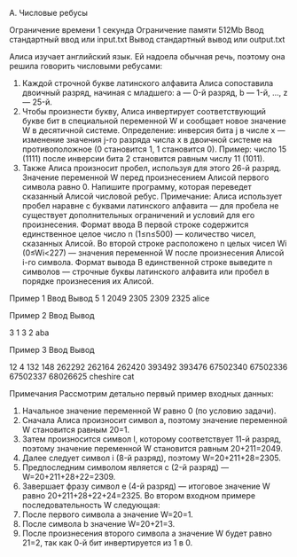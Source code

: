 A. Числовые ребусы

Ограничение времени	1 секунда
Ограничение памяти	512Mb
Ввод	стандартный ввод или input.txt
Вывод	стандартный вывод или output.txt

Алиса изучает английский язык. Ей надоела обычная речь, поэтому она решила говорить числовыми ребусами:
1.	Каждой строчной букве латинского алфавита Алиса сопоставила двоичный разряд, начиная с младшего: a — 0-й разряд, b — 1-й, …, z — 25-й.
2.	Чтобы произнести букву, Алиса инвертирует соответствующий букве бит в специальной переменной W и сообщает новое значение W в десятичной системе.
Определение: инверсия бита j в числе x  — изменение значения j-го разряда числа x в двоичной системе на противоположное (0 становится 1, 1 становится 0).
Пример: число 15 (1111) после инверсии бита 2 становится равным числу 11 (1011).
3.	Также Алиса произносит пробел, используя для этого 26-й разряд.
Значение переменной W перед произнесением Алисой первого символа равно 0.
Напишите программу, которая переведет сказанный Алисой числовой ребус.
Примечание: Алиса использует пробел наравне с буквами латинского алфавита  — для пробела не существует дополнительных ограничений и условий для его произнесения.
Формат ввода
В первой строке содержится единственное целое число n (1≤n≤500)  — количество чисел, сказанных Алисой.
Во второй строке расположено n целых чисел Wi (0≤Wi<227)  — значения переменной W после произнесения Алисой i-го символа.
Формат вывода
В единственной строке выведите n символов  — строчные буквы латинского алфавита или пробел в порядке произнесения их Алисой.

Пример 1
Ввод			  	Вывод
5
1 2049 2305 2309 2325		alice

Пример 2
Ввод			  	Вывод
  
3
1 3 2				aba

Пример 3
Ввод			  	Вывод
  
12
4 132 148 262292 262164 
262420 393492 393476 67502340 
67502336 67502337 68026625	cheshire cat

Примечания
Рассмотрим детально первый пример входных данных:
1.	Начальное значение переменной W равно 0 (по условию задачи).
2.	Сначала Алиса произносит символ a, поэтому значение переменной W становится равным 20=1.
3.	Затем произносится символ l, которому соответствует 11-й разряд, поэтому значение переменной W становится равным 20+211=2049.
4.	Далее следует символ i (8-й разряд), поэтому W=20+211+28=2305.
5.	Предпоследним символом является c (2-й разряд)  — W=20+211+28+22=2309.
6.	Завершает фразу символ e (4-й разряд)  — итоговое значение W равно 20+211+28+22+24=2325.
Во втором входном примере последовательность W следующая:
1.	После первого символа a значение W=20=1.
2.	После символа b значение W=20+21=3.
3.	После произнесения второго символа a значение W будет равно 21=2, так как 0-й бит инвертируется из 1 в 0.
